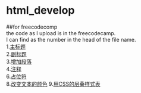 # html_develop
##for freecodecomp  
the code as I upload is in the freecodecamp.  
I can find as the number in the head of the file name.  
1.[主标题](https://github.com/zhangyufeng0123/html_develop/blob/master/1.say_hellop_to_HTML_Element.html)  
2.[副标题](https://github.com/zhangyufeng0123/html_develop/blob/master/2.Headline_with_the_h2_Element.html)  
3.[增加段落](https://github.com/zhangyufeng0123/html_develop/blob/master/3.Inform_with_the_Paragraph_Element.html)  
4.[注释](https://github.com/zhangyufeng0123/html_develop/blob/master/4.Uncomment_HTML.html)  
6.[占位符](https://github.com/zhangyufeng0123/html_develop/blob/master/6.Fill%20in%20the%20Blank%20with%20Placeholder%20Text.html)  
8.[改变文本的颜色](https://github.com/zhangyufeng0123/html_develop/blob/master/8.Change%20the%20Color%20of%20Text%20.html)
9.[用CSS的层叠样式表](https://github.com/zhangyufeng0123/html_develop/blob/master/9.Use%20CSS%20Selectors%20to%20Style%20Elements.html)  
